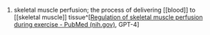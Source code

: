 1. skeletal muscle perfusion; the process of delivering [[blood]] to [[skeletal muscle]] tissue^[[Regulation of skeletal muscle perfusion during exercise - PubMed (nih.gov)](https://pubmed.ncbi.nlm.nih.gov/9578387/), GPT-4]
